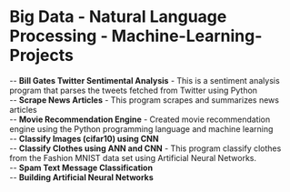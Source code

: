 # Big Data - Natural Language Processing - Machine-Learning-Projects
-- **Bill Gates Twitter Sentimental Analysis** - This is a sentiment analysis program that parses the tweets fetched from Twitter using Python <br>
-- **Scrape News Articles** - This program scrapes and summarizes news articles <br>
-- **Movie Recommendation Engine** - Created movie recommendation engine using the Python programming language and machine learning <br>
-- **Classify Images (cifar10) using CNN**  <br>
-- **Classify Clothes using ANN and CNN** - This program classify clothes from the Fashion MNIST data set using Artificial Neural Networks. <br>
-- **Spam Text Message Classification** <br>
-- **Building Artificial Neural Networks** <br>

